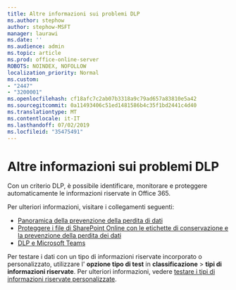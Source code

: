 ```yaml
---
title: Altre informazioni sui problemi DLP
ms.author: stephow
author: stephow-MSFT
manager: laurawi
ms.date: ''
ms.audience: admin
ms.topic: article
ms.prod: office-online-server
ROBOTS: NOINDEX, NOFOLLOW
localization_priority: Normal
ms.custom:
- "2447"
- "3200001"
ms.openlocfilehash: cf18afc7c2ab07b3318a9c79ad657a83810e5a42
ms.sourcegitcommit: 0a11493406c51ed1481586b4c35f1bd2441c4d40
ms.translationtype: MT
ms.contentlocale: it-IT
ms.lasthandoff: 07/02/2019
ms.locfileid: "35475491"
---
```

# <a name="more-info-about-dlp-issues"></a>Altre informazioni sui problemi DLP

Con un criterio DLP, è possibile identificare, monitorare e proteggere automaticamente le informazioni riservate in Office 365. 

Per ulteriori informazioni, visitare i collegamenti seguenti:

- [Panoramica della prevenzione della perdita di dati](https://docs.microsoft.com/en-us/office365/securitycompliance/data-loss-prevention-policies)
- [Proteggere i file di SharePoint Online con le etichette di conservazione e la prevenzione della perdita dei dati](https://docs.microsoft.com/en-us/office365/securitycompliance/protect-sharepoint-online-files-with-office-365-labels-and-dlp)
- [DLP e Microsoft Teams](https://docs.microsoft.com/en-us/office365/securitycompliance/dlp-microsoft-teams)

Per testare i dati con un tipo di informazioni riservate incorporato o personalizzato, utilizzare l' **opzione tipo di test** in **classificazione** > **tipi di informazioni riservate**. Per ulteriori informazioni, vedere [testare i tipi di informazioni riservate personalizzate](https://docs.microsoft.com/en-us/office365/securitycompliance/create-a-custom-sensitive-information-type#test-custom-sensitive-information-types-in-the-security--compliance-center).